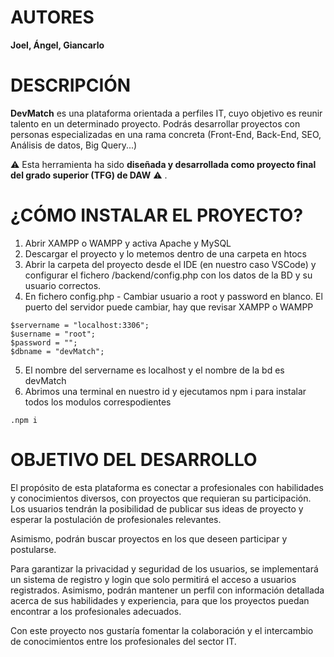 # AUTORES

__Joel, Ángel, Giancarlo__

# DESCRIPCIÓN

__DevMatch__ es una plataforma orientada a perfiles IT, cuyo objetivo es reunir talento en un determinado proyecto. Podrás desarrollar proyectos con personas especializadas en una rama concreta (Front-End, Back-End, SEO, Análisis de datos, Big Query...)

:warning: Esta herramienta ha sido __diseñada y desarrollada como proyecto final del grado superior (TFG) de DAW__ :warning: .

# ¿CÓMO INSTALAR EL PROYECTO?

1. Abrir XAMPP o WAMPP y activa Apache y MySQL
2. Descargar el proyecto y lo metemos dentro de una carpeta en htocs
3. Abrir la carpeta del proyecto desde el IDE (en nuestro caso VSCode) y configurar el fichero /backend/config.php con los datos de la BD y su usuario correctos.
4. En fichero config.php - Cambiar usuario a root y password en blanco. El puerto del servidor puede cambiar, hay que revisar XAMPP o WAMPP
```
$servername = "localhost:3306";
$username = "root";
$password = "";
$dbname = "devMatch";
```
5. El nombre del servername es localhost y el nombre de la bd es devMatch
6. Abrimos una terminal en nuestro id y ejecutamos npm i para instalar todos los modulos correspodientes

```
.npm i
```

# OBJETIVO DEL DESARROLLO

El propósito de esta plataforma es conectar a profesionales con habilidades y conocimientos diversos, con proyectos que requieran su participación. Los usuarios tendrán la posibilidad de publicar sus ideas de proyecto y esperar la postulación de profesionales relevantes. 

Asimismo, podrán buscar proyectos en los que deseen participar y postularse.

Para garantizar la privacidad y seguridad de los usuarios, se implementará un sistema de registro y login que solo permitirá el acceso a usuarios registrados. Asimismo, podrán mantener un perfil con información detallada acerca de sus habilidades y experiencia, para que los proyectos puedan encontrar a los profesionales adecuados.

Con este proyecto nos gustaría fomentar la colaboración y el intercambio de conocimientos entre los profesionales del sector IT.

